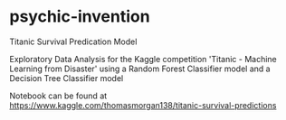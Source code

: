 # psychic-invention
Titanic Survival Predication Model

Exploratory Data Analysis for the Kaggle competition 'Titanic - Machine Learning from Disaster' using  a Random Forest Classifier model and a Decision Tree Classifier model

Notebook can be found at https://www.kaggle.com/thomasmorgan138/titanic-survival-predictions
